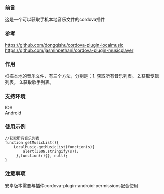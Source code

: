 ### 前言  
这是一个可以获取手机本地音乐文件的cordova插件
### 参考
https://github.com/dongqishu/cordova-plugin-localmusic
https://github.com/jasminpethani/cordova-plugin-musicplayer   


### 作用  
扫描本地的音乐文件，有三个方法，分别是：1. 获取所有音乐列表。 2.获取专辑列表。 3.获取歌手列表。

### 支持环境  
IOS   
Android

### 使用示例  

```
//获取所有音乐列表
function getMusicList(){
    LocalMusic.getMusicList(function(s){  
        alert(JSON.stringify(s));
     },function(r){}, null);
}
```

### 注意事项
安卓版本需要与插件cordova-plugin-android-permissions配合使用
